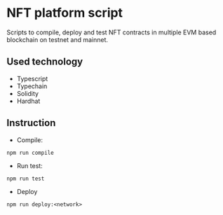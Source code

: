# NFT platform script

Scripts to compile, deploy and test NFT contracts in multiple EVM based blockchain on testnet and mainnet.

## Used technology
- Typescript
- Typechain
- Solidity
- Hardhat

## Instruction
- Compile:
```
npm run compile
```
- Run test:
```
npm run test
```
- Deploy
```
npm run deploy:<network>
```

